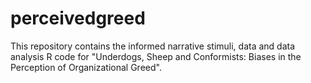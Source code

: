 # perceivedgreed
This repository contains the informed  narrative stimuli, data and data analysis R code for "Underdogs, Sheep and Conformists: Biases in the Perception of Organizational Greed".
